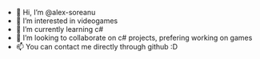 - 👋 Hi, I’m @alex-soreanu
- 👀 I’m interested in videogames
- 🌱 I’m currently learning c#
- 💞️ I’m looking to collaborate on c# projects, prefering working on games
- 📫 You can contact me directly through github :D

<!---
alex-soreanu/alex-soreanu is a ✨ special ✨ repository because its `README.md` (this file) appears on your GitHub profile.
You can click the Preview link to take a look at your changes.
--->
